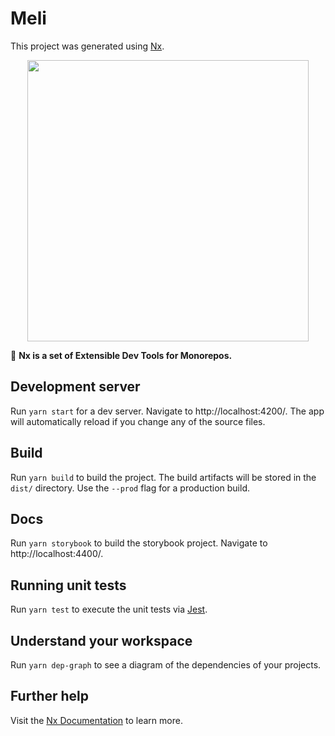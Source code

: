 # Meli

This project was generated using [Nx](https://nx.dev).

<p align="center"><img src="https://raw.githubusercontent.com/nrwl/nx/master/images/nx-logo.png" width="450"></p>

🔎 **Nx is a set of Extensible Dev Tools for Monorepos.**

## Development server

Run `yarn start` for a dev server. Navigate to http://localhost:4200/. The app will automatically reload if you change any of the source files.

## Build

Run `yarn build` to build the project. The build artifacts will be stored in the `dist/` directory. Use the `--prod` flag for a production build.

## Docs

Run `yarn storybook` to build the storybook project. Navigate to http://localhost:4400/.

## Running unit tests

Run `yarn test` to execute the unit tests via [Jest](https://jestjs.io).

## Understand your workspace

Run `yarn dep-graph` to see a diagram of the dependencies of your projects.

## Further help

Visit the [Nx Documentation](https://nx.dev) to learn more.
